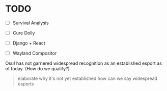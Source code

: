 # TODO

- [ ] Survival Analysis
- [ ] Cure Dolly
- [ ] Django + React
- [ ] Wayland Compositor



Osu! has not garnered widespread recognition as an established esport as of today. (How do we qualify?).
> elaborate why it's not yet established
> how can we say widespread esports